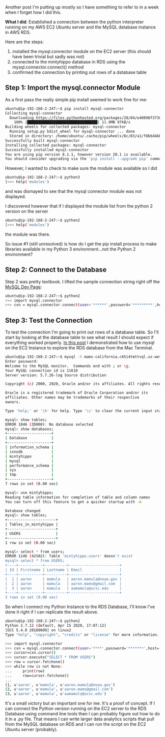 Another post I'm putting up mostly so I have something to refer to in a week when I forget how I did this.

**What I did**: Established a connection between the python interpreter running on my AWS EC2 Ubuntu server and the MySQL database instance in AWS RDS.

Here are the steps:
1. installed the mysql.connector module on the EC2 server (this should have been trivial but sadly was not)
2. connected to the mintyhippo database in RDS using the mysql.connector.connect() method
3. confirmed the connection by printing out rows of a database table

## Step 1: Import the mysql.connector Module

As a first pass the really simple pip install seemed to work fine for me:

```bash
ubuntu@ip-192-168-2-247:~$ pip install mysql-connector
Collecting mysql-connector
  Downloading https://files.pythonhosted.org/packages/28/04/e40098f3730e75bbe36a338926f566ea803550a34fb50535499f4fc4787a/mysql-connector-2.2.9.tar.gz (11.9MB)
    100% |████████████████████████████████| 11.9MB 97kB/s 
Building wheels for collected packages: mysql-connector
  Running setup.py bdist_wheel for mysql-connector ... done
  Stored in directory: /home/ubuntu/.cache/pip/wheels/8c/83/a1/f8b6d4bb1bd6208bbde1608bbfa7557504bed9eaf2ecf8c175
Successfully built mysql-connector
Installing collected packages: mysql-connector
Successfully installed mysql-connector
You are using pip version 8.1.1, however version 20.1 is available.
You should consider upgrading via the 'pip install --upgrade pip' command. 
```

However, I wanted to check to make sure the module was available so I did

```bash
ubuntu@ip-192-168-2-247:~$ python3
[>>> help('modules')

```

and was dismayed to see that the mysql connector module was not displayed.

I discovered however that if I displayed the module list from the python 2 version on the server

```bash
ubuntu@ip-192-168-2-247:~$ python2
[>>> help('modules')
```

the module was there.

So issue #1 (still unresolved) is how do I get the pip install process to make libraries available in my Python 3 environment...not the Python 2 environment?

## Step 2: Connect to the Database

Step 2 was pretty textbook. I lifted the sample connection string right off the [MySQL Dev Page](https://dev.mysql.com/doc/connector-python/en/connector-python-example-connecting.html):

```bash
ubuntu@ip-192-168-2-247:~$ python2
>>> import mysql.connector
>>> cxn = mysql.connector.connect(user='******',password='*********',host='mams-california.c65i4tmttvql.us-west-1.rds.amazonaws.com',database='mintyhippo')
```

## Step 3: Test the Connection

To test the connection I'm going to print out rows of a database table. So I'll start by looking at the database table to see what result I should expect if everything worked properly. [In this post](https://aaronmams.github.io/AWS-MySQL-DB-in-a-Custom-VPC/) I demonstrated how to use mysql on the EC2 Instance to explore the RDS database from the Mac Terminal. 

```bash
ubuntu@ip-192-168-2-247:~$ mysql -h mams-california.c65i4tmttvql.us-west-1.rds.amazonaws.com -u ****** -p
Enter password: 
Welcome to the MySQL monitor.  Commands end with ; or \g.
Your MySQL connection id is 11610
Server version: 5.7.26-log Source distribution

Copyright (c) 2000, 2020, Oracle and/or its affiliates. All rights reserved.

Oracle is a registered trademark of Oracle Corporation and/or its
affiliates. Other names may be trademarks of their respective
owners.

Type 'help;' or '\h' for help. Type '\c' to clear the current input statement.

mysql> show tables;
ERROR 1046 (3D000): No database selected
mysql> show databases;
+--------------------+
| Database           |
+--------------------+
| information_schema |
| innodb             |
| mintyhippo         |
| mysql              |
| performance_schema |
| sys                |
| tmp                |
+--------------------+
7 rows in set (0.00 sec)

mysql> use mintyhippo;
Reading table information for completion of table and column names
You can turn off this feature to get a quicker startup with -A

Database changed
mysql> show tables;
+----------------------+
| Tables_in_mintyhippo |
+----------------------+
| USERS                |
+----------------------+
1 row in set (0.00 sec)

mysql> select * from users;
ERROR 1146 (42S02): Table 'mintyhippo.users' doesn't exist
mysql> select * from USERS;
+----+-----------+----------+-----------------------+
| Id | Firstname | Lastname | Email                 |
+----+-----------+----------+-----------------------+
|  1 | aaron     | mamula   | aaron.mamula@noaa.gov |
|  2 | aaron     | mamula   | aaron.mams@gmail.com  |
|  3 | aaron     | mamula   | aamamula@ucsc.edu     |
+----+-----------+----------+-----------------------+
3 rows in set (0.00 sec)
```

So when I connect my Python Instance to the RDS Database, I'll know I've done it right if I can replicate the result above. 

```bash
ubuntu@ip-192-168-2-247:~$ python2
Python 2.7.12 (default, Apr 15 2020, 17:07:12) 
[GCC 5.4.0 20160609] on linux2
Type "help", "copyright", "credits" or "license" for more information.

>>> import mysql.connector
>>> cxn = mysql.connector.connect(user='****',password='*******',host='mams-california.c65i4tmttvql.us-west-1.rds.amazonaws.com',database='mintyhippo')
>>> cursor=cxn.cursor()
>>> cursor.execute("SELECT * FROM USERS")
>>> row = cursor.fetchone()
>>> while row is not None:
...     print(row)
...     row=cursor.fetchone()
... 
(1, u'aaron', u'mamula', u'aaron.mamula@noaa.gov')
(2, u'aaron', u'mamula', u'aaron.mams@gmail.com')
(3, u'aaron', u'mamula', u'aamamula@ucsc.edu')

``` 

It's a small victory but an important one for me. It's a proof of concept. If I can connect the Python version running on the EC2 server to the RDS Database using command line tools then I can probably figure out how to do it in a .py file. That means I can write larger data analytics scripts that pull from the MySQL database on RDS and I can run the script on the EC2 Ubuntu server (probably). 


